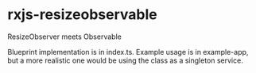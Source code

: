 # rxjs-resizeobservable

ResizeObserver meets Observable

Blueprint implementation is in index.ts. Example usage is in example-app, but a more realistic one would be using the class as a singleton service.
